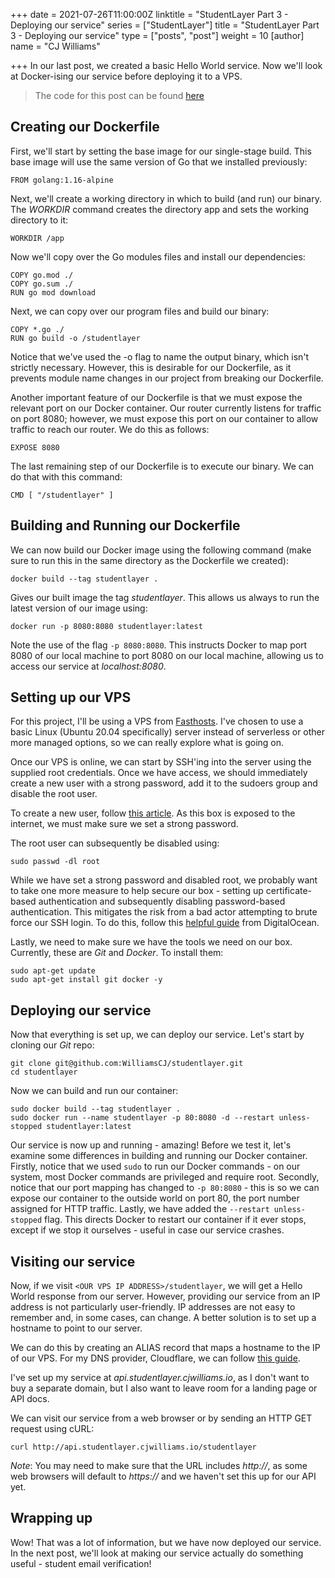 +++
date = 2021-07-26T11:00:00Z
linktitle = "StudentLayer Part 3 - Deploying our service"
series = ["StudentLayer"]
title = "StudentLayer Part 3 - Deploying our service"
type = ["posts", "post"]
weight = 10
[author]
name = "CJ Williams"

+++
In our last post, we created a basic Hello World service. Now we'll look at Docker-ising our service before deploying it to a VPS.

> The code for this post can be found [here](https://github.com/WilliamsCJ/studentlayer/commit/fe7e2b93f2a2ae0e8ca3a7ecd664520aa609a741)

## Creating our Dockerfile

First, we'll start by setting the base image for our single-stage build. This base image will use the same version of Go that we installed previously:

```docker
FROM golang:1.16-alpine
```

Next, we'll create a working directory in which to build (and run) our binary. The _WORKDIR_ command creates the directory app and sets the working directory to it:

```docker
WORKDIR /app
```

Now we'll copy over the Go modules files and install our dependencies:

```docker
COPY go.mod ./
COPY go.sum ./
RUN go mod download
```

Next, we can copy over our program files and build our binary:

```docker
COPY *.go ./
RUN go build -o /studentlayer
```

Notice that we've used the -o flag to name the output binary, which isn't strictly necessary. However, this is desirable for our Dockerfile, as it prevents module name changes in our project from breaking our Dockerfile.

Another important feature of our Dockerfile is that we must expose the relevant port on our Docker container. Our router currently listens for traffic on port 8080; however, we must expose this port on our container to allow traffic to reach our router. We do this as follows:

```docker
EXPOSE 8080
```

The last remaining step of our Dockerfile is to execute our binary. We can do that with this command:

```docker
CMD [ "/studentlayer" ]
```

## Building and Running our Dockerfile

We can now build our Docker image using the following command (make sure to run this in the same directory as the Dockerfile we created):

    docker build --tag studentlayer .

Gives our built image the tag _studentlayer_. This allows us always to run the latest version of our image using:

    docker run -p 8080:8080 studentlayer:latest	

Note the use of the flag `-p 8080:8080`. This instructs Docker to map port 8080 of our local machine to port 8080 on our local machine, allowing us to access our service at _localhost:8080_.

## Setting up our VPS

For this project, I'll be using a VPS from [Fasthosts](https://www.fasthosts.co.uk). I've chosen to use a basic Linux (Ubuntu 20.04 specifically) server instead of serverless or other more managed options, so we can really explore what is going on.

Once our VPS is online, we can start by SSH'ing into the server using the supplied root credentials. Once we have access, we should immediately create a new user with a strong password, add it to the sudoers group and disable the root user.

To create a new user, follow [this article](https://www.digitalocean.com/community/tutorials/how-to-create-a-new-sudo-enabled-user-on-ubuntu-20-04-quickstart). As this box is exposed to the internet, we must make sure we set a strong password.

The root user can subsequently be disabled using:

    sudo passwd -dl root

While we have set a strong password and disabled root, we probably want to take one more measure to help secure our box - setting up certificate-based authentication and subsequently disabling password-based authentication. This mitigates the risk from a bad actor attempting to brute force our SSH login. To do this, follow this [helpful guide](https://www.digitalocean.com/community/tutorials/how-to-set-up-ssh-keys-2) from DigitalOcean.

Lastly, we need to make sure we have the tools we need on our box. Currently, these are _Git_ and _Docker_. To install them:

    sudo apt-get update
    sudo apt-get install git docker -y

## Deploying our service

Now that everything is set up, we can deploy our service. Let's start by cloning our _Git_ repo:

    git clone git@github.com:WilliamsCJ/studentlayer.git
    cd studentlayer

Now we can build and run our container:

    sudo docker build --tag studentlayer .
    sudo docker run --name studentlayer -p 80:8080 -d --restart unless-stopped studentlayer:latest 

Our service is now up and running - amazing! Before we test it, let's examine some differences in building and running our Docker container. Firstly, notice that we used `sudo` to run our Docker commands - on our system, most Docker commands are privileged and require root. Secondly, notice that our port mapping has changed to `-p 80:8080` - this is so we can expose our container to the outside world on port 80, the port number assigned for HTTP traffic. Lastly, we have added the `--restart unless-stopped` flag. This directs Docker to restart our container if it ever stops, except if we stop it ourselves - useful in case our service crashes.

## Visiting our service

Now, if we visit `<OUR VPS IP ADDRESS>/studentlayer`, we will get a Hello World response from our server. However, providing our service from an IP address is not particularly user-friendly. IP addresses are not easy to remember and, in some cases, can change. A better solution is to set up a hostname to point to our server.

We can do this by creating an ALIAS record that maps a hostname to the IP of our VPS. For my DNS provider, Cloudflare, we can follow [this guide](https://support.cloudflare.com/hc/en-us/articles/360019093151-Managing-DNS-records-in-Cloudflare).

I've set up my service at _api.studentlayer.cjwilliams.io_, as I don't want to buy a separate domain, but I also want to leave room for a landing page or API docs.

We can visit our service from a web browser or by sending an HTTP GET request using cURL:

    curl http://api.studentlayer.cjwilliams.io/studentlayer

_Note_: You may need to make sure that the URL includes _http://_, as some web browsers will default to _https://_ and we haven't set this up for our API yet.

## Wrapping up

Wow! That was a lot of information, but we have now deployed our service. In the next post, we'll look at making our service actually do something useful - student email verification!